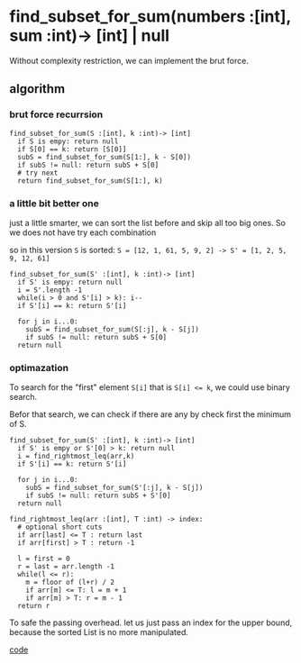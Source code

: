 # find_subset_for_sum(numbers :[int], sum :int)-> [int] | null

Without complexity restriction, we can implement the brut force.

## algorithm

### brut force recurrsion

```pseudo
find_subset_for_sum(S :[int], k :int)-> [int]
  if S is empy: return null
  if S[0] == k: return [S[0]]
  subS = find_subset_for_sum(S[1:], k - S[0])
  if subS != null: return subS + S[0]
  # try next
  return find_subset_for_sum(S[1:], k)
```

### a little bit better one

just a little smarter, we can sort the list before and skip all too big ones. So we does not have try each combination

so in this version `S` is sorted:
`S = [12, 1, 61, 5, 9, 2] -> S' = [1, 2, 5, 9, 12, 61]`

```pseudo
find_subset_for_sum(S' :[int], k :int)-> [int]
  if S' is empy: return null
  i = S'.length -1
  while(i > 0 and S'[i] > k): i--
  if S'[i] == k: return S'[i]

  for j in i...0:
    subS = find_subset_for_sum(S[:j], k - S[j])
    if subS != null: return subS + S[0]
  return null
```

### optimazation

To search for the "first" element `S[i]` that is `S[i] <= k`, we could use binary search.

Befor that search, we can check if there are any by check first the minimum of S.

```pseudo
find_subset_for_sum(S' :[int], k :int)-> [int]
  if S' is empy or S'[0] > k: return null
  i = find_rightmost_leq(arr,k)
  if S'[i] == k: return S'[i]

  for j in i...0:
    subS = find_subset_for_sum(S'[:j], k - S[j])
    if subS != null: return subS + S'[0]
  return null

find_rightmost_leq(arr :[int], T :int) -> index:
  # optional short cuts
  if arr[last] <= T : return last
  if arr[first] > T : return -1
  
  l = first = 0
  r = last = arr.length -1
  while(l <= r):
    m = floor of (l+r) / 2
    if arr[m] <= T: l = m + 1
    if arr[m] > T: r = m - 1
  return r
```

To safe the passing overhead. let us just pass an index for the upper bound, because the sorted List is no more manipulated.

[code](solution.py)
